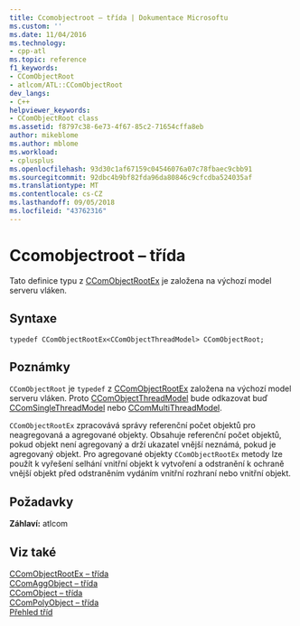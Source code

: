 ```yaml
---
title: Ccomobjectroot – třída | Dokumentace Microsoftu
ms.custom: ''
ms.date: 11/04/2016
ms.technology:
- cpp-atl
ms.topic: reference
f1_keywords:
- CComObjectRoot
- atlcom/ATL::CComObjectRoot
dev_langs:
- C++
helpviewer_keywords:
- CComObjectRoot class
ms.assetid: f8797c38-6e73-4f67-85c2-71654cffa8eb
author: mikeblome
ms.author: mblome
ms.workload:
- cplusplus
ms.openlocfilehash: 93d30c1af67159c04546076a07c78fbaec9cbb91
ms.sourcegitcommit: 92dbc4b9bf82fda96da80846c9cfcdba524035af
ms.translationtype: MT
ms.contentlocale: cs-CZ
ms.lasthandoff: 09/05/2018
ms.locfileid: "43762316"
---
```

# <a name="ccomobjectroot-class"></a>Ccomobjectroot – třída

Tato definice typu z [CComObjectRootEx](../../atl/reference/ccomobjectrootex-class.md) je založena na výchozí model serveru vláken.

## <a name="syntax"></a>Syntaxe

```
typedef CComObjectRootEx<CComObjectThreadModel> CComObjectRoot;
```

## <a name="remarks"></a>Poznámky

`CComObjectRoot` je `typedef` z [CComObjectRootEx](../../atl/reference/ccomobjectrootex-class.md) založena na výchozí model serveru vláken. Proto [CComObjectThreadModel](atl-typedefs.md#ccomobjectthreadmodel) bude odkazovat buď [CComSingleThreadModel](../../atl/reference/ccomsinglethreadmodel-class.md) nebo [CComMultiThreadModel](../../atl/reference/ccommultithreadmodel-class.md).

`CComObjectRootEx` zpracovává správy referenční počet objektů pro neagregovaná a agregované objekty. Obsahuje referenční počet objektů, pokud objekt není agregovaný a drží ukazatel vnější neznámá, pokud je agregovaný objekt. Pro agregované objekty `CComObjectRootEx` metody lze použít k vyřešení selhání vnitřní objekt k vytvoření a odstranění k ochraně vnější objekt před odstraněním vydáním vnitřní rozhraní nebo vnitřní objekt.

## <a name="requirements"></a>Požadavky

**Záhlaví:** atlcom

## <a name="see-also"></a>Viz také

[CComObjectRootEx – třída](../../atl/reference/ccomobjectrootex-class.md)   
[CComAggObject – třída](../../atl/reference/ccomaggobject-class.md)   
[CComObject – třída](../../atl/reference/ccomobject-class.md)   
[CComPolyObject – třída](../../atl/reference/ccompolyobject-class.md)   
[Přehled tříd](../../atl/atl-class-overview.md)
